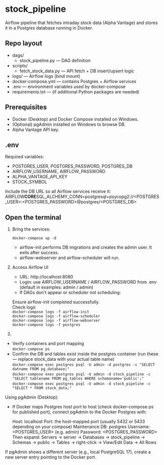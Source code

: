 # stock_pipeline

Airflow pipeline that fetches intraday stock data (Alpha Vantage) and stores it in a Postgres database running in Docker.

## Repo layout

- dags/
  - stock_pipeline.py — DAG definition
- scripts/
  - fetch_stock_data.py — API fetch + DB insert/upsert logic
- logs/ — Airflow logs (bind mount)
- docker-compose.yml — contains Postgres + Airflow services
- .env — environment variables used by docker-compose
- requirements.txt — (if additional Python packages are needed)

## Prerequisites

- Docker (Desktop) and Docker Compose installed on Windows.
- (Optional) pgAdmin installed on Windows to browse DB.
- Alpha Vantage API key.

## .env

Required variables:

- POSTGRES_USER, POSTGRES_PASSWORD, POSTGRES_DB
- AIRFLOW_USERNAME, AIRFLOW_PASSWORD
- ALPHA_VANTAGE_API_KEY
- STOCK_SYMBOL

Include the DB URL so all Airflow services receive it:  
AIRFLOW**CORE**SQL_ALCHEMY_CONN=postgresql+psycopg2://<POSTGRES_USER>:<POSTGRES_PASSWORD>@postgres/<POSTGRES_DB>

## Open the terminal

1. Bring the services:

   `docker-compose up -d`

   - airflow-init performs DB migrations and creates the admin user. It exits after success.
   - airflow-webserver and airflow-scheduler will run.

2. Access Airflow UI

   - URL: http://localhost:8080
   - Login: use AIRFLOW_USERNAME / AIRFLOW_PASSWORD from .env (default in examples: admin / admin)
   - If DAGs don't appear or scheduler not scheduling:

   Ensure airflow-init completed successfully.  
   Check logs:  
   `docker-compose logs -f airflow-init`  
   `docker-compose logs -f airflow-scheduler`  
   `docker-compose logs -f airflow-webserver`  
   `docker-compose logs -f postgres`

3.

- Verify containers and port mapping  
  `docker-compose ps`
- Confirm the DB and tables exist inside the postgres container (run these — replace stock_data with your actual table name)  
  `docker-compose exec postgres psql -U admin -d postgres -c "SELECT datname FROM pg_database;"`  
  `docker-compose exec postgres psql -U admin -d stock_pipeline -c "SELECT tablename FROM pg_tables WHERE schemaname='public';"`  
  `docker-compose exec postgres psql -U admin -d stock_pipeline -c "SELECT * FROM stock_data;"`

Using pgAdmin (Desktop):  
 - If Docker maps Postgres host port to host (check docker-compose ps for published port), connect pgAdmin to the Docker Postgres with:

    Host: localhost
    Port: the host-mapped port (usually 5432 or 5433 depending on your compose)
    Maintenance DB: postgres
    Username: <POSTGRES_USER> (e.g. admin)
    Password: <POSTGRES_PASSWORD>
    Then expand: Servers → server → Databases → stock_pipeline → Schemas → public → Tables → right-click → View/Edit Data → All Rows

If pgAdmin shows a different server (e.g., local PostgreSQL 17), create a new server entry pointing to the Docker port.
